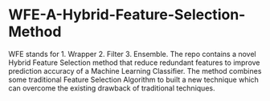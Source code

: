 # WFE-A-Hybrid-Feature-Selection-Method
WFE stands for 1. Wrapper 2. Filter 3. Ensemble. The repo contains a novel Hybrid Feature Selection method that reduce redundant features to improve prediction accuracy of a Machine Learning Classifier. The method combines some traditional Feature Selection Algorithm to built a new technique which can overcome the existing drawback of traditional techniques.
